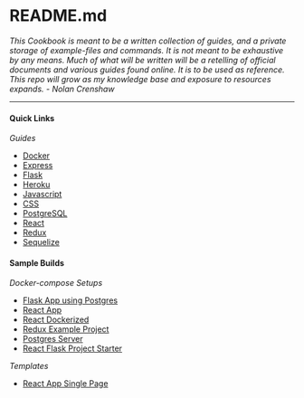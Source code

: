 # README.md

_This Cookbook is meant to be a written collection of guides, and a private storage of example-files and commands. It is not meant to be exhaustive by any means. Much of what will be written will be a retelling of official documents and various guides found online. It is to be used as reference. This repo will grow as my knowledge base and exposure to resources expands._
_- Nolan Crenshaw_

---

#### Quick Links

_Guides_

- [Docker](https://github.com/NolanCrenshaw/cookbook/blob/master/docker/docker.md)
- [Express](https://github.com/NolanCrenshaw/cookbook/blob/master/express/express.md)
- [Flask](https://github.com/NolanCrenshaw/cookbook/blob/master/flask/flask.md)
- [Heroku](https://github.com/NolanCrenshaw/cookbook/blob/master/heroku/heroku.md)
- [Javascript](https://github.com/NolanCrenshaw/cookbook/blob/master/javascript/javascript.md)
- [CSS](https://github.com/NolanCrenshaw/cookbook/blob/master/css/css.md)
- [PostgreSQL](https://github.com/NolanCrenshaw/cookbook/blob/master/postgres/postgres.md)
- [React](https://github.com/NolanCrenshaw/cookbook/blob/master/react/react.md)
- [Redux](https://github.com/NolanCrenshaw/cookbook/blob/master/redux/redux.md)
- [Sequelize](https://github.com/NolanCrenshaw/cookbook/blob/master/sequelize/sequelize.md)

#### Sample Builds

_Docker-compose Setups_

- [Flask App using Postgres](https://github.com/NolanCrenshaw/cookbook/tree/master/flask/flask-on-docker)
- [React App](https://github.com/NolanCrenshaw/cookbook/tree/master/react/react-on-docker)
- [React Dockerized](https://github.com/NolanCrenshaw/cookbook/tree/master/react/react-dockerized-example-project)
- [Redux Example Project](https://github.com/NolanCrenshaw/cookbook/tree/master/redux/react-redux-example-project)
- [Postgres Server](https://github.com/NolanCrenshaw/goboatn-sql-server)
- [React Flask Project Starter](https://github.com/NolanCrenshaw/cookbook/tree/master/starter-builds/react-flask-starter)

_Templates_

- [React App Single Page](https://github.com/NolanCrenshaw/standard-singlepage-template)
